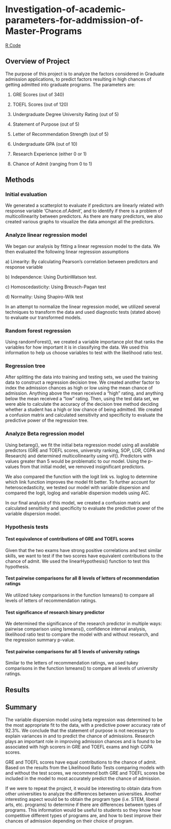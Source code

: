 # Investigation-of-academic-parameters-for-addmission-of-Master-Programs

[R Code](https://github.com/lindaxie7/PyBer-analysis/blob/main/PyBer_Challenge_starter_code.ipynb)

## Overview of Project
The purpose of this project is to analyze the factors considered in Graduate admission applications, to predict factors resulting in high chances of getting admitted into graduate programs. The parameters are: 

1.	GRE Scores (out of 340)

2.	TOEFL Scores (out of 120)

3.	Undergraduate Degree University Rating (out of 5)

4.	Statement of Purpose (out of 5)

5.	Letter of Recommendation Strength (out of 5)

6.	Undergraduate GPA (out of 10)

7.	Research Experience (either 0 or 1)

8.	Chance of Admit (ranging from 0 to 1)

## Methods

### Initial evaluation
We generated a scatterplot to evaluate if predictors are linearly related with response variable ‘Chance.of.Admit’, and to identify if there is a problem of multicollinearity between predictors. As there are many predictors, we also created various graphs to visualize the data amongst all the predictors. 

### Analyze linear regression model
We began our analysis by fitting a linear regression model to the data. We then evaluated the following linear regression assumptions 

a)	Linearity: By calculating Pearson’s correlation between predictors and response variable

b)	Independence: Using DurbinWatson test.

c)	Homoscedasticity: Using Breusch-Pagan test

d)	Normality: Using Shapiro-Wilk test

In an attempt to normalize the linear regression model, we utilized several techniques to transform the data and used diagnostic tests (stated above) to evaluate our transformed models. 

### Random forest regression 
Using randomForest(), we created a variable importance plot that ranks the variables for how important it is in classifying the data. We used this information to help us choose variables to test with the likelihood ratio test. 

### Regression tree
After splitting the data into training and testing sets, we used the training data to construct a regression decision tree. We created another factor to index the admission chances as high or low using the mean chance of admission. Anything above the mean received a “high” rating, and anything below the mean received a “low” rating. Then, using the test data set, we were able to calculate the accuracy of the decision tree method deciding whether a student has a high or low chance of being admitted. We created a confusion matrix and calculated sensitivity and specificity to evaluate the predictive power of the regression tree.

### Analyze Beta regression model
Using betareg(), we fit the initial beta regression model using all available predictors (GRE and TOEFL scores, university ranking, SOP, LOR, CGPA and Research) and determined multicollinearity using vif(). Predictors with values greater than 5 would be problematic to our model. Using the p-values from that initial model, we removed insignificant predictors. 

We also compared the function with the logit link vs. loglog to determine which link function improves the model fit better. To further account for heteroscedasticity, we tested our model with variable dispersion and compared the logit, loglog and variable dispersion models using AIC. 

In our final analysis of this model, we created a confusion matrix and calculated sensitivity and specificity to evaluate the predictive power of the variable dispersion model. 

### Hypothesis tests
#### Test equivalence of contributions of GRE and TOEFL scores
Given that the two exams have strong positive correlations and test similar skills, we want to test if the two scores have equivalent contributions to the chance of admit. We used the linearHypothesis() function to test this hypothesis.

#### Test pairwise comparisons for all 8 levels of letters of recommendation ratings 
We utilized tukey comparisons in the function lsmeans() to compare all levels of letters of recommendation ratings. 

#### Test significance of research binary predictor 
We determined the significance of the research predictor in multiple ways: pairwise comparison using lsmeans(), confidence interval analysis, likelihood ratio test to compare the model with and without research, and the regression summary p-value.

#### Test pairwise comparisons for all 5 levels of university ratings 
Similar to the letters of recommendation ratings, we used tukey comparisons in the function lsmeans() to compare all levels of university ratings. 


## Results




## Summary

The variable dispersion model using beta regression was determined to be the most appropriate fit to the data, with a predictive power accuracy rate of 92.3%. We conclude that the statement of purpose is not necessary to explain variances in and to predict the chance of admissions. Research plays an important role in improving admission chances and is found to be associated with high scorers in GRE and TOEFL exams and high CGPA scores.

GRE and TOEFL scores have equal contributions to the chance of admit. Based on the results from the Likelihood Ratio Tests comparing models with and without the test scores, we recommend both GRE and TOEFL scores be included in the model to most accurately predict the chance of admission. 

If we were to repeat the project, it would be interesting to obtain data from other universities to analyze the differences between universities. Another interesting aspect would be to obtain the program type (i.e. STEM, liberal arts, etc. programs) to determine if there are differences between types of programs. This information would be useful to students so they know how competitive different types of programs are, and how to best improve their chances of admission depending on their choice of program.



 



